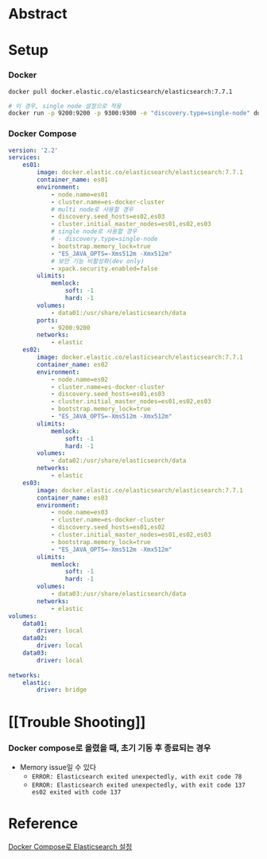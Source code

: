 # Abstract

# Setup
### Docker
```bash
docker pull docker.elastic.co/elasticsearch/elasticsearch:7.7.1

# 이 경우, single node 설정으로 적용
docker run -p 9200:9200 -p 9300:9300 -e "discovery.type=single-node" docker.elastic.co/elasticsearch/elasticsearch:7.7.1

```
### Docker Compose
```yaml
version: '2.2'
services: 
	es01: 
		image: docker.elastic.co/elasticsearch/elasticsearch:7.7.1 
		container_name: es01
		environment: 
			- node.name=es01
			- cluster.name=es-docker-cluster
			# multi node로 사용할 경우
		    - discovery.seed_hosts=es02,es03
			- cluster.initial_master_nodes=es01,es02,es03
		    # single node로 사용할 경우
			# - discovery.type=single-node
			- bootstrap.memory_lock=true
			- "ES_JAVA_OPTS=-Xms512m -Xmx512m"
			# 보안 기능 비활성화(dev only)
		    - xpack.security.enabled=false
		ulimits: 
			memlock: 
				soft: -1 
				hard: -1 
		volumes:
			- data01:/usr/share/elasticsearch/data
		ports: 
			- 9200:9200
		networks:
			- elastic
	es02: 
		image: docker.elastic.co/elasticsearch/elasticsearch:7.7.1 
		container_name: es02
		environment:
			- node.name=es02
			- cluster.name=es-docker-cluster
			- discovery.seed_hosts=es01,es03
			- cluster.initial_master_nodes=es01,es02,es03
			- bootstrap.memory_lock=true
			- "ES_JAVA_OPTS=-Xms512m -Xmx512m"
		ulimits:
			memlock:
				soft: -1
				hard: -1
		volumes: 
			- data02:/usr/share/elasticsearch/data 
		networks: 
			- elastic 
	es03:
		image: docker.elastic.co/elasticsearch/elasticsearch:7.7.1 
		container_name: es03
		environment:
			- node.name=es03
			- cluster.name=es-docker-cluster
			- discovery.seed_hosts=es01,es02
			- cluster.initial_master_nodes=es01,es02,es03
			- bootstrap.memory_lock=true
			- "ES_JAVA_OPTS=-Xms512m -Xmx512m"
		ulimits: 
			memlock: 
				soft: -1 
				hard: -1 
		volumes: 
			- data03:/usr/share/elasticsearch/data 
		networks: 
			- elastic
volumes: 
	data01: 
		driver: local 
	data02: 
		driver: local 
	data03: 
		driver: local 
		
networks: 
	elastic: 
		driver: bridge
```
# [[Trouble Shooting]]
### Docker compose로 올렸을 때, 초기 기동 후 종료되는 경우
- Memory issue일 수 있다
	- `ERROR: Elasticsearch exited unexpectedly, with exit code 78`
	- `ERROR: Elasticsearch exited unexpectedly, with exit code 137 es02 exited with code 137`
# Reference
[Docker Compose로 Elasticsearch 설정](https://soyoung-new-challenge.tistory.com/110)